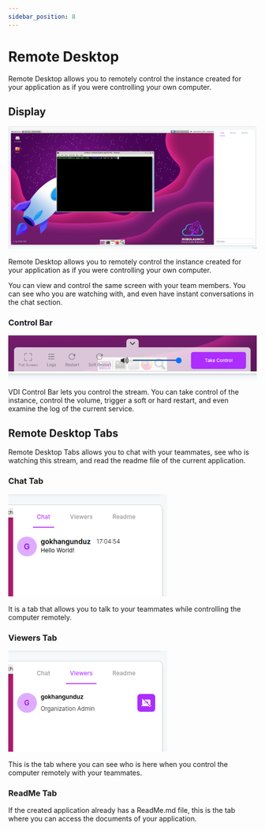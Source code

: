 ```yaml
---
sidebar_position: 8
---
```


# Remote Desktop

Remote Desktop allows you to remotely control the instance created for your application as if you were controlling your own computer.

## Display

![Remote Desktop allows you to remotely control the instance created for your application as if you were controlling your own computer.](./img/vdi.png)

Remote Desktop allows you to remotely control the instance created for your application as if you were controlling your own computer.

You can view and control the same screen with your team members. You can see who you are watching with, and even have instant conversations in the chat section.

### Control Bar

![Remote Desktop allows you to remotely control the instance created for your application as if you were controlling your own computer.](./img/vdi-control.png)

VDI Control Bar lets you control the stream. You can take control of the instance, control the volume, trigger a soft or hard restart, and even examine the log of the current service.

## Remote Desktop Tabs

Remote Desktop Tabs allows you to chat with your teammates, see who is watching this stream, and read the readme file of the current application.

### Chat Tab

![It is a tab that allows you to talk to your teammates while controlling the computer remotely.](./img/vdi-chat.png)

It is a tab that allows you to talk to your teammates while controlling the computer remotely.

### Viewers Tab

![This is the tab where you can see who is here when you control the computer remotely with your teammates.](./img/vdi-viewers.png)

This is the tab where you can see who is here when you control the computer remotely with your teammates.

### ReadMe Tab

If the created application already has a ReadMe.md file, this is the tab where you can access the documents of your application.
